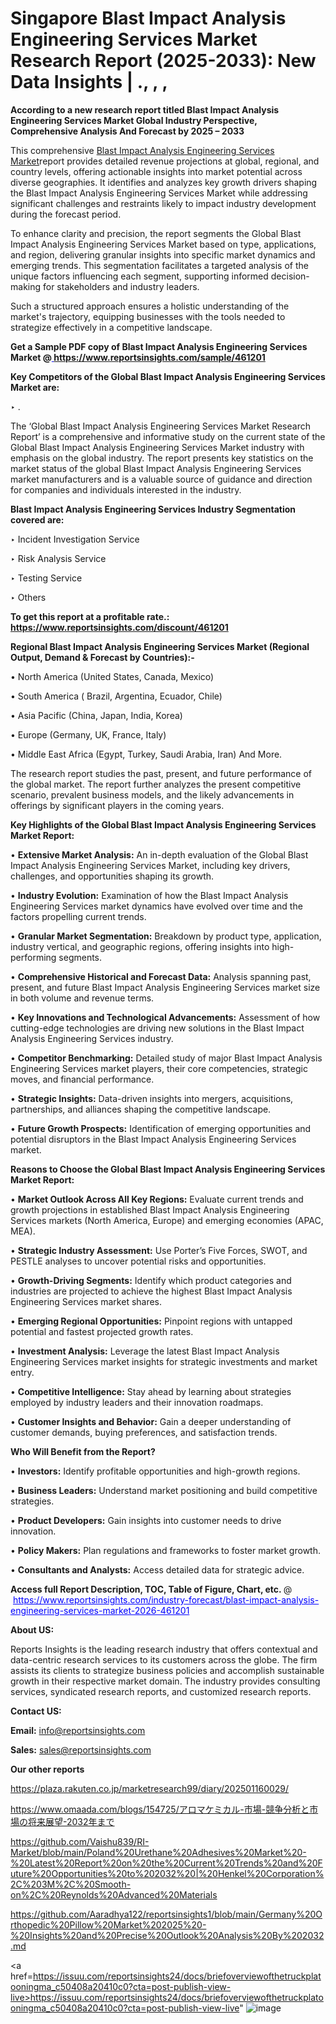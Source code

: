 # Singapore Blast Impact Analysis Engineering Services Market Research Report (2025-2033): New Data Insights | ., , , 

<strong>According to a new research report titled Blast Impact Analysis Engineering Services Market Global Industry Perspective, Comprehensive Analysis And Forecast by 2025 – 2033</strong>

This comprehensive <a href=https://www.reportsinsights.com/sample/461201>Blast Impact Analysis Engineering Services Market</a>report provides detailed revenue projections at global, regional, and country levels, offering actionable insights into market potential across diverse geographies. It identifies and analyzes key growth drivers shaping the Blast Impact Analysis Engineering Services Market while addressing significant challenges and restraints likely to impact industry development during the forecast period.

To enhance clarity and precision, the report segments the Global Blast Impact Analysis Engineering Services Market based on type, applications, and region, delivering granular insights into specific market dynamics and emerging trends. This segmentation facilitates a targeted analysis of the unique factors influencing each segment, supporting informed decision-making for stakeholders and industry leaders.

Such a structured approach ensures a holistic understanding of the market's trajectory, equipping businesses with the tools needed to strategize effectively in a competitive landscape.

<strong>Get a Sample PDF copy of Blast Impact Analysis Engineering Services Market </strong><strong>@<a href=https://www.reportsinsights.com/sample/461201 style=color:#0000ff;> https://www.reportsinsights.com/sample/461201</a></strong></font>

<strong>Key Competitors of the Global Blast Impact Analysis Engineering Services Market are:</strong>

‣ .

The ‘Global Blast Impact Analysis Engineering Services Market Research Report’ is a comprehensive and informative study on the current state of the Global Blast Impact Analysis Engineering Services Market industry with emphasis on the global industry. The report presents key statistics on the market status of the global Blast Impact Analysis Engineering Services market manufacturers and is a valuable source of guidance and direction for companies and individuals interested in the industry.

<strong>Blast Impact Analysis Engineering Services Industry Segmentation covered are:</strong>

‣ Incident Investigation Service

‣ Risk Analysis Service

‣ Testing Service

‣ Others

<strong>To get this report at a profitable rate.: <a href=https://www.reportsinsights.com/discount/461201 style=color:#0000ff;>https://www.reportsinsights.com/discount/461201</a></strong></font>

<strong>Regional Blast Impact Analysis Engineering Services Market (Regional Output, Demand &amp; Forecast by Countries):-</strong>

• North America (United States, Canada, Mexico)

• South America ( Brazil, Argentina, Ecuador, Chile)

• Asia Pacific (China, Japan, India, Korea)

• Europe (Germany, UK, France, Italy)

• Middle East Africa (Egypt, Turkey, Saudi Arabia, Iran) And More.

The research report studies the past, present, and future performance of the global market. The report further analyzes the present competitive scenario, prevalent business models, and the likely advancements in offerings by significant players in the coming years.

<strong>Key Highlights of the Global Blast Impact Analysis Engineering Services Market Report:</strong>

• <strong>Extensive Market Analysis:</strong> An in-depth evaluation of the Global Blast Impact Analysis Engineering Services Market, including key drivers, challenges, and opportunities shaping its growth.

• <strong>Industry Evolution:</strong> Examination of how the Blast Impact Analysis Engineering Services market dynamics have evolved over time and the factors propelling current trends.

• <strong>Granular Market Segmentation:</strong> Breakdown by product type, application, industry vertical, and geographic regions, offering insights into high-performing segments.

• <strong>Comprehensive Historical and Forecast Data:</strong> Analysis spanning past, present, and future Blast Impact Analysis Engineering Services market size in both volume and revenue terms.

• <strong>Key Innovations and Technological Advancements:</strong> Assessment of how cutting-edge technologies are driving new solutions in the Blast Impact Analysis Engineering Services industry.

• <strong>Competitor Benchmarking:</strong> Detailed study of major Blast Impact Analysis Engineering Services market players, their core competencies, strategic moves, and financial performance.

• <strong>Strategic Insights:</strong> Data-driven insights into mergers, acquisitions, partnerships, and alliances shaping the competitive landscape.

• <strong>Future Growth Prospects:</strong> Identification of emerging opportunities and potential disruptors in the Blast Impact Analysis Engineering Services market.

<strong>Reasons to Choose the Global Blast Impact Analysis Engineering Services Market Report:</strong>

• <strong>Market Outlook Across All Key Regions:</strong> Evaluate current trends and growth projections in established Blast Impact Analysis Engineering Services markets (North America, Europe) and emerging economies (APAC, MEA).

• <strong>Strategic Industry Assessment:</strong> Use Porter’s Five Forces, SWOT, and PESTLE analyses to uncover potential risks and opportunities.

• <strong>Growth-Driving Segments:</strong> Identify which product categories and industries are projected to achieve the highest Blast Impact Analysis Engineering Services market shares.

• <strong>Emerging Regional Opportunities:</strong> Pinpoint regions with untapped potential and fastest projected growth rates.

• <strong>Investment Analysis:</strong> Leverage the latest Blast Impact Analysis Engineering Services market insights for strategic investments and market entry.

• <strong>Competitive Intelligence:</strong> Stay ahead by learning about strategies employed by industry leaders and their innovation roadmaps.

• <strong>Customer Insights and Behavior:</strong> Gain a deeper understanding of customer demands, buying preferences, and satisfaction trends.

<strong>Who Will Benefit from the Report?</strong>

• <strong>Investors:</strong> Identify profitable opportunities and high-growth regions.

• <strong>Business Leaders:</strong> Understand market positioning and build competitive strategies.

• <strong>Product Developers:</strong> Gain insights into customer needs to drive innovation.

• <strong>Policy Makers:</strong> Plan regulations and frameworks to foster market growth.

• <strong>Consultants and Analysts:</strong> Access detailed data for strategic advice.
</ul>
<strong>Access full Report Description, TOC, Table of Figure, Chart, etc. </strong>@  <a href=https://www.reportsinsights.com/industry-forecast/blast-impact-analysis-engineering-services-market-2026-461201 style=color:#0000ff;>https://www.reportsinsights.com/industry-forecast/blast-impact-analysis-engineering-services-market-2026-461201</a></font>

<strong><strong>About US</strong>:</strong>

Reports Insights is the leading research industry that offers contextual and data-centric research services to its customers across the globe. The firm assists its clients to strategize business policies and accomplish sustainable growth in their respective market domain. The industry provides consulting services, syndicated research reports, and customized research reports.

<strong>Contact US:</strong>

<p class=""""><b>Email:</b> <a href=mailto:info@reportsinsights.com>info@reportsinsights.com</a></p>
<p class=""""><b>Sales:</b> <a href=mailto:sales@reportsinsights.com>sales@reportsinsights.com</a></p>

<strong>Our other reports</strong>

<a href=https://plaza.rakuten.co.jp/marketresearch99/diary/202501160029/>https://plaza.rakuten.co.jp/marketresearch99/diary/202501160029/</a>

<a href=https://www.omaada.com/blogs/154725/アロマケミカル-市場-競争分析と市場の将来展望-2032年まで>https://www.omaada.com/blogs/154725/アロマケミカル-市場-競争分析と市場の将来展望-2032年まで</a>

<a href=https://github.com/Vaishu839/RI-Market/blob/main/Poland%20Urethane%20Adhesives%20Market%20-%20Latest%20Report%20on%20the%20Current%20Trends%20and%20Future%20Opportunities%20to%202032%20|%20Henkel%20Corporation%2C%203M%2C%20Smooth-on%2C%20Reynolds%20Advanced%20Materials>https://github.com/Vaishu839/RI-Market/blob/main/Poland%20Urethane%20Adhesives%20Market%20-%20Latest%20Report%20on%20the%20Current%20Trends%20and%20Future%20Opportunities%20to%202032%20|%20Henkel%20Corporation%2C%203M%2C%20Smooth-on%2C%20Reynolds%20Advanced%20Materials</a>

<a href=https://github.com/Aaradhya122/reportsinsights1/blob/main/Germany%20Orthopedic%20Pillow%20Market%202025%20-%20Insights%20and%20Precise%20Outlook%20Analysis%20By%202032.md>https://github.com/Aaradhya122/reportsinsights1/blob/main/Germany%20Orthopedic%20Pillow%20Market%202025%20-%20Insights%20and%20Precise%20Outlook%20Analysis%20By%202032.md</a>

<a href=https://issuu.com/reportsinsights24/docs/briefoverviewofthetruckplatooningma_c50408a20410c0?cta=post-publish-view-live>https://issuu.com/reportsinsights24/docs/briefoverviewofthetruckplatooningma_c50408a20410c0?cta=post-publish-view-live</a>"
![image](https://github.com/user-attachments/assets/5f4dee97-1fb9-4e6f-9eb9-5d729c1b2ee4)
